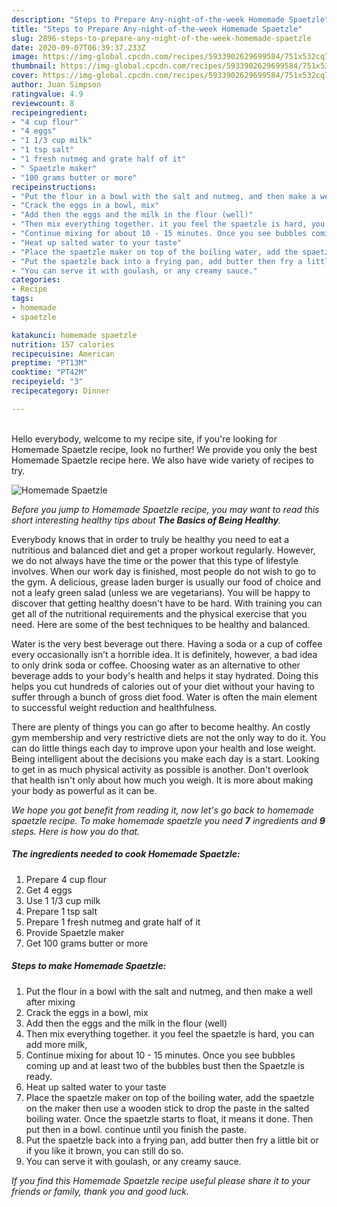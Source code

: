 ```yaml
---
description: "Steps to Prepare Any-night-of-the-week Homemade Spaetzle"
title: "Steps to Prepare Any-night-of-the-week Homemade Spaetzle"
slug: 2896-steps-to-prepare-any-night-of-the-week-homemade-spaetzle
date: 2020-09-07T06:39:37.233Z
image: https://img-global.cpcdn.com/recipes/5933902629699584/751x532cq70/homemade-spaetzle-recipe-main-photo.jpg
thumbnail: https://img-global.cpcdn.com/recipes/5933902629699584/751x532cq70/homemade-spaetzle-recipe-main-photo.jpg
cover: https://img-global.cpcdn.com/recipes/5933902629699584/751x532cq70/homemade-spaetzle-recipe-main-photo.jpg
author: Juan Simpson
ratingvalue: 4.9
reviewcount: 8
recipeingredient:
- "4 cup flour"
- "4 eggs"
- "1 1/3 cup milk"
- "1 tsp salt"
- "1 fresh nutmeg and grate half of it"
- " Spaetzle maker"
- "100 grams butter or more"
recipeinstructions:
- "Put the flour in a bowl with the salt and nutmeg, and then make a well after mixing"
- "Crack the eggs in a bowl, mix"
- "Add then the eggs and the milk in the flour (well)"
- "Then mix everything together. it you feel the spaetzle is hard, you can add more milk,"
- "Continue mixing for about 10 - 15 minutes. Once you see bubbles coming up and at least two of the bubbles bust then the Spaetzle is ready."
- "Heat up salted water to your taste"
- "Place the spaetzle maker on top of the boiling water, add the spaetzle on the maker then use a wooden stick to drop the paste in the salted boiling water. Once the spaetzle starts to float, it means it done. Then put then in a bowl. continue until you finish the paste."
- "Put the spaetzle back into a frying pan, add butter then fry a little bit or if you like it brown, you can still do so."
- "You can serve it with goulash, or any creamy sauce."
categories:
- Recipe
tags:
- homemade
- spaetzle

katakunci: homemade spaetzle 
nutrition: 157 calories
recipecuisine: American
preptime: "PT13M"
cooktime: "PT42M"
recipeyield: "3"
recipecategory: Dinner

---
```

<br>
Hello everybody, welcome to my recipe site, if you're looking for Homemade Spaetzle recipe, look no further! We provide you only the best Homemade Spaetzle recipe here. We also have wide variety of recipes to try.
<br>


![Homemade Spaetzle](https://img-global.cpcdn.com/recipes/5933902629699584/751x532cq70/homemade-spaetzle-recipe-main-photo.jpg)

<i>Before you jump to Homemade Spaetzle recipe, you may want to read this short interesting healthy tips about <strong>The Basics of Being Healthy</strong>.</i>

Everybody knows that in order to truly be healthy you need to eat a nutritious and balanced diet and get a proper workout regularly. However, we do not always have the time or the power that this type of lifestyle involves. When our work day is finished, most people do not wish to go to the gym. A delicious, grease laden burger is usually our food of choice and not a leafy green salad (unless we are vegetarians). You will be happy to discover that getting healthy doesn't have to be hard. With training you can get all of the nutritional requirements and the physical exercise that you need. Here are some of the best techniques to be healthy and balanced.

Water is the very best beverage out there. Having a soda or a cup of coffee every occasionally isn’t a horrible idea. It is definitely, however, a bad idea to only drink soda or coffee. Choosing water as an alternative to other beverage adds to your body's health and helps it stay hydrated. Doing this helps you cut hundreds of calories out of your diet without your having to suffer through a bunch of gross diet food. Water is often the main element to successful weight reduction and healthfulness.

There are plenty of things you can go after to become healthy. An costly gym membership and very restrictive diets are not the only way to do it. You can do little things each day to improve upon your health and lose weight. Being intelligent about the decisions you make each day is a start. Looking to get in as much physical activity as possible is another. Don't overlook that health isn't only about how much you weigh. It is more about making your body as powerful as it can be. 


<i>We hope you got benefit from reading it, now let's go back to homemade spaetzle recipe. To make homemade spaetzle you need <strong>7</strong> ingredients and <strong>9</strong> steps. Here is how you do that.
</i>

##### The ingredients needed to cook Homemade Spaetzle:

1. Prepare 4 cup flour
1. Get 4 eggs
1. Use 1 1/3 cup milk
1. Prepare 1 tsp salt
1. Prepare 1 fresh nutmeg and grate half of it
1. Provide  Spaetzle maker
1. Get 100 grams butter or more


##### Steps to make Homemade Spaetzle:

1. Put the flour in a bowl with the salt and nutmeg, and then make a well after mixing
1. Crack the eggs in a bowl, mix
1. Add then the eggs and the milk in the flour (well)
1. Then mix everything together. it you feel the spaetzle is hard, you can add more milk,
1. Continue mixing for about 10 - 15 minutes. Once you see bubbles coming up and at least two of the bubbles bust then the Spaetzle is ready.
1. Heat up salted water to your taste
1. Place the spaetzle maker on top of the boiling water, add the spaetzle on the maker then use a wooden stick to drop the paste in the salted boiling water. Once the spaetzle starts to float, it means it done. Then put then in a bowl. continue until you finish the paste.
1. Put the spaetzle back into a frying pan, add butter then fry a little bit or if you like it brown, you can still do so.
1. You can serve it with goulash, or any creamy sauce.


<i>If you find this Homemade Spaetzle recipe useful please share it to your friends or family, thank you and good luck.</i>
